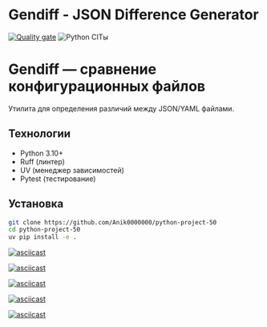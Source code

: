# Gendiff - JSON Difference Generator
[![Quality gate](https://sonarcloud.io/api/project_badges/quality_gate?project=Anik0000000_python-project-50)](https://sonarcloud.io/summary/new_code?id=Anik0000000_python-project-50)
![Python CI](https://github.com/Anik0000000/python-project-50/actions/workflows/pyci.yml/badge.svg)Ты

# Gendiff — сравнение конфигурационных файлов

Утилита для определения различий между JSON/YAML файлами.

## Технологии
- Python 3.10+
- Ruff (линтер)
- UV (менеджер зависимостей)
- Pytest (тестирование)

## Установка
```bash
git clone https://github.com/Anik0000000/python-project-50
cd python-project-50
uv pip install -e .
```

[![asciicast](https://asciinema.org/a/HIhrEJfr7p116nIEEjsHKn4Ew.svg)](https://asciinema.org/a/HIhrEJfr7p116nIEEjsHKn4Ew)

[![asciicast](https://asciinema.org/a/0YgTDYPeouBxShZs0venLGG5O.svg)](https://asciinema.org/a/0YgTDYPeouBxShZs0venLGG5O)

[![asciicast](https://asciinema.org/a/RzGWCUoWLpCl8ocPHgYXVcITR.svg)](https://asciinema.org/a/RzGWCUoWLpCl8ocPHgYXVcITR)

[![asciicast](https://asciinema.org/a/ScWJKAwNyyNUETqQ9zHa2m3PT.svg)](https://asciinema.org/a/ScWJKAwNyyNUETqQ9zHa2m3PT)

[![asciicast](https://asciinema.org/a/DWgyKMGcZeeECIXtNMe9nhFNP.svg)](https://asciinema.org/a/DWgyKMGcZeeECIXtNMe9nhFNP)
